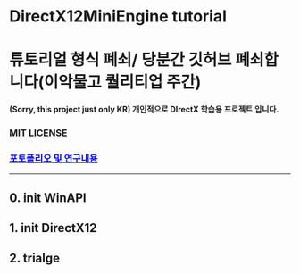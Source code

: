 # DirectX12MiniEngine tutorial
# 튜토리얼 형식 폐쇠/ 당분간 깃허브 폐쇠합니다(이악물고 퀄리티업 주간)


#### (Sorry, this project just only KR) 개인적으로 DIrectX 학습용 프로젝트 입니다.


### [MIT LICENSE](https://github.com/kj1241/DirectX12MiniEngine/blob/master/LICENSE.txt)
### [<span style="color:blue">포토폴리오 및 연구내용</sapn>](https://github.com/kj1241/DirectX12MiniEngine/blob/master/DirectX12MiniEngine_portfolio_remake.pdf)
-------------------------------

## 0. init WinAPI

## 1. init DirectX12

## 2. trialge
